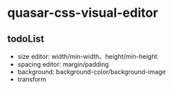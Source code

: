 # quasar-css-visual-editor

## todoList
- size editor: width/min-width、height/min-height
- spacing editor: margin/padding
- background: background-color/background-image
- transform
